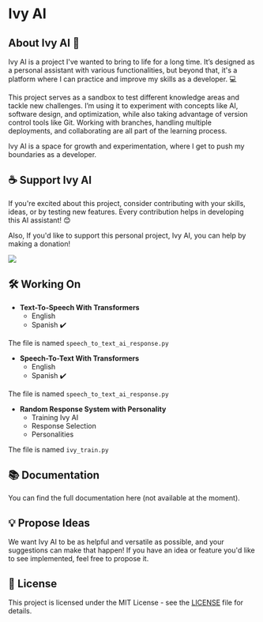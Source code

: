 # Ivy AI
## About Ivy AI 🤖
Ivy AI is a project I've wanted to bring to life for a long time. It’s designed as a personal assistant with various functionalities, but beyond that, it's a platform where I can practice and improve my skills as a developer. 💻

This project serves as a sandbox to test different knowledge areas and tackle new challenges. I’m using it to experiment with concepts like AI, software design, and optimization, while also taking advantage of version control tools like Git. Working with branches, handling multiple deployments, and collaborating are all part of the learning process.

Ivy AI is a space for growth and experimentation, where I get to push my boundaries as a developer.

## ☕ Support Ivy AI
If you're excited about this project, consider contributing with your skills, ideas, or by testing new features. Every contribution helps in developing this AI assistant! 😊

Also, If you'd like to support this personal project, Ivy AI, you can help by making a donation!

[![](https://img.shields.io/badge/PayPal-00457C?style=for-the-badge&logo=paypal&logoColor=white)](https://www.paypal.com/donate/?hosted_button_id=DHJNUBW42ZPY2)

## 🛠️ Working On
- **Text-To-Speech With Transformers**
  - English 
  - Spanish ✔️

The file is named `speech_to_text_ai_response.py`
    
- **Speech-To-Text With Transformers**
  - English
  - Spanish ✔️

The file is named `speech_to_text_ai_response.py`

- **Random Response System with Personality**
  - Training Ivy AI
  - Response Selection
  - Personalities
 
The file is named `ivy_train.py`

## 📚 Documentation
You can find the full documentation here (not available at the moment).

## 💡 Propose Ideas
We want Ivy AI to be as helpful and versatile as possible, and your suggestions can make that happen! If you have an idea or feature you'd like to see implemented, feel free to propose it.

## 📄 License
This project is licensed under the MIT License - see the [LICENSE](https://github.com/Johnson1255/Ivy-AI/blob/main/LICENSE) file for details.
